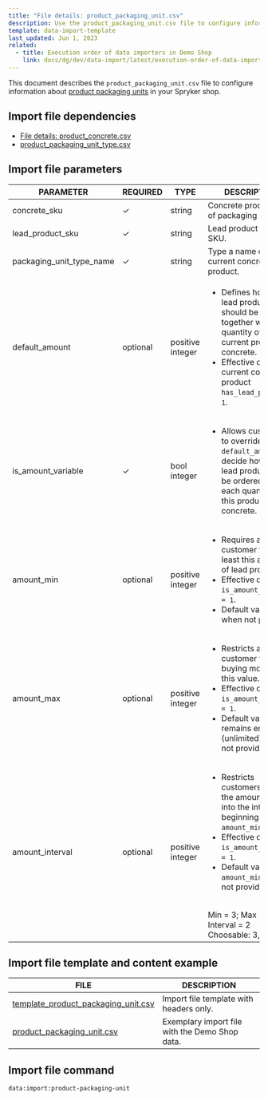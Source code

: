```yaml
---
title: "File details: product_packaging_unit.csv"
description: Use the product_packaging_unit.csv file to configure information about product packaging units in your Spryker shop.
template: data-import-template
last_updated: Jun 1, 2023
related:
  - title: Execution order of data importers in Demo Shop
    link: docs/dg/dev/data-import/latest/execution-order-of-data-importers.html
---
```


This document describes the `product_packaging_unit.csv` file to configure information about [product packaging units](/docs/pbc/all/product-information-management/latest/base-shop/feature-overviews/packaging-units-feature-overview.html) in your Spryker shop.


## Import file dependencies

- [File details: product_concrete.csv](/docs/pbc/all/product-information-management/latest/base-shop/import-and-export-data/products-data-import/import-file-details-product-concrete.csv.html)
- [product_packaging_unit_type.csv](/docs/pbc/all/product-information-management/latest/base-shop/import-and-export-data/import-file-details-product-packaging-unit-type.csv.html)

## Import file parameters

| PARAMETER | REQUIRED | TYPE | DESCRIPTION |
| --- | --- | --- | --- |
| concrete_sku | &check; | string |Concrete product SKU of packaging unit. |
| lead_product_sku | &check; | string | Lead product concrete SKU. |
| packaging_unit_type_name | &check; | string | Type a name of the current concrete product. |
| default_amount | optional | positive integer | <ul><li>Defines how many lead products should be sold together with each quantity of the current product concrete.</li><li>Effective only if the current concrete product `has_lead_product = 1`.</li></ul> |
| is_amount_variable | &check; | bool integer | <ul><li>Allows customers to override `default_amount` and decide how many lead products will be ordered for each quantity of this product concrete.</li></ul> |
| amount_min | optional | positive integer | <ul><li>Requires a customer to buy at least this amount of lead products.</li><li>Effective only if `is_amount_variable = 1`.</li><li>Default value is 1 when not provided.</li></ul> |
| amount_max | optional | positive integer | <ul><li>Restricts a customer from buying more than this value.</li><li>Effective only if `is_amount_variable = 1`.</li><li>Default value remains empty (unlimited) when not provided.</li></ul> |
| amount_interval | optional | positive integer | <ul><li>Restricts customers to buy the amount that fits into the interval beginning with `amount_min`.</li><li>Effective only if `is_amount_variable = 1`.</li><li>Default value is `amount_min` when not provided.</li></ul> <br>Min = 3; Max = 10; Interval = 2<br>Choosable: 3, 5, 7, 9|

## Import file template and content example

| FILE | DESCRIPTION |
|---|---|
| [template_product_packaging_unit.csv](https://spryker.s3.eu-central-1.amazonaws.com/docs/pbc/all/product-information-management/base-shop/import-and-export-data/file-details-product-packaging-unit.csv.md/template_product_packaging_unit.csv) | Import file template with headers only. |
| [product_packaging_unit.csv](https://spryker.s3.eu-central-1.amazonaws.com/docs/pbc/all/product-information-management/base-shop/import-and-export-data/file-details-product-packaging-unit.csv.md/product_packaging_unit.csv) | Exemplary import file with the Demo Shop data. |


## Import file command

```bash
data:import:product-packaging-unit
```
